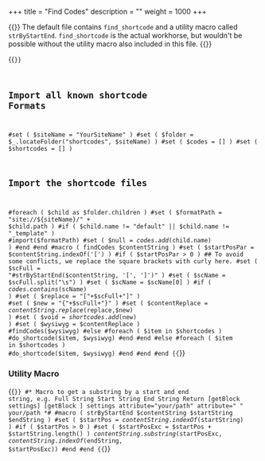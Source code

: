 +++
title = "Find Codes"
description = ""
weight = 1000
+++

{{<lead>}}
The default file contains `find_shortcode` and a utility macro called `strByStartEnd`. `find_shortcode` is the actual workhorse, but wouldn't be possible without the utility macro also included in this file.
{{</lead>}}

{{<code lang="java">}}
## Import all known shortcode Formats
#set ( $siteName = "YourSiteName" )
#set ( $folder = $_.locateFolder("shortcodes", $siteName) )
#set ( $codes = [] )
#set ( $shortcodes = [] )
## Import the shortcode files
#foreach ( $child as $folder.children )
    #set ( $formatPath = "site://${siteName}/" + $child.path )
    #if ( $child.name != "default" || $child.name != "_template" )
        #import($formatPath)
        #set ( $null = $codes.add($child.name) )
    #end
#end
#macro ( findCodes $contentString )
  #set ( $startPosPar = $contentString.indexOf('[') )
  #if ( $startPosPar > 0 )
    ## To avoid some conflicts, we replace the square brackets with curly here.
    #set ( $scFull = "#strByStartEnd($contentString, '[', ']')" )
    #set ( $scName = $scFull.split("\s") )
    #set ( $scName = $scName[0] )
    #if ( $codes.contains($scName) )
      #set ( $replace = "["+$scFull+"]" )
      #set ( $new = "{"+$scFull+"}" )
      #set ( $contentReplace = $contentString.replace($replace,$new) )
      #set ( $void = $shortcodes.add($new) )
      #set ( $wysiwyg = $contentReplace )
      #findCodes($wysiwyg)
    #else
      #foreach ( $item in $shortcodes )
        #do_shortcode($item, $wysiwyg)
      #end
    #end
  #else
    #foreach ( $item in $shortcodes )
      #do_shortcode($item, $wysiwyg)
    #end
  #end
#end
{{</code>}}

### Utility Macro

{{<code lang="java">}}
#*
Macro to get a substring by a start and end string, e.g.
  Full String           Start String    End String  Return
  [getBlock settings]   [getBlock       ]           settings
  attribute="your/path" attribute="     "           your/path
*#
#macro ( strByStartEnd $contentString $startString $endString )
  #set ( $startPos = $contentString.indexOf($startString) )
  #if ( $startPos > 0 )
    #set ( $startPosExc = $startPos + $startString.length() )
    $contentString.substring($startPosExc, $contentString.indexOf($endString, $startPosExc))
  #end
#end
{{</code>}}
